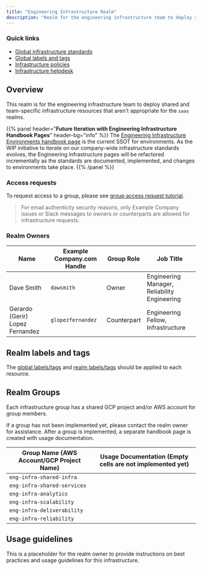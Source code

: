```yaml
---
title: "Engineering Infrastructure Realm"
description: "Realm for the engineering infrastructure team to deploy shared and team-specific infrastructure resources that aren't appropriate for the saas realms."
---
```


### Quick links

- [Global infrastructure standards](/handbook/infrastructure-standards/)
- [Global labels and tags](/handbook/company/infrastructure-standards/labels-tags/)
- [Infrastructure policies](/handbook/infrastructure-standards/policies/)
- [Infrastructure helpdesk](/handbook/infrastructure-standards/helpdesk/)

## Overview

This realm is for the engineering infrastructure team to deploy shared and team-specific infrastructure resources that aren't appropriate for the `saas` realms.

{{% panel header="**Future Iteration with Engineering Infrastructure Handbook Pages**" header-bg="info" %}}
The [Engineering Infrastructure Environments handbook page](/handbook/engineering/infrastructure/environments/) is the current SSOT for environments. As the WIP initiative to iterate on our company-wide infrastructure standards evolves, the Engineering Infrastructure pages will be refactored incrementally as the standards are documented, implemented, and changes to environments take place.
{{% /panel %}}

### Access requests

To request access to a group, please see [group access request tutorial](/handbook/infrastructure-standards/tutorials/groups/access-request/).

> For email authenticity security reasons, only Example Company issues or Slack messages to owners or counterparts are allowed for infrastructure requests.

### Realm Owners

| Name                 | Example Company.com Handle       | Group Role       | Job Title                                       |
|----------------------|-------------------------|------------------|-------------------------------------------------|
| Dave Smith           | `dawsmith`              | Owner            | Engineering Manager, Reliability Engineering    |
| Gerardo (Gerir) Lopez Fernandez | `glopezfernandez` | Counterpart | Engineering Fellow, Infrastructure              |

## Realm labels and tags

The [global labels/tags](/handbook/infrastructure-standards/labels-tags) and [realm labels/tags](/handbook/infrastructure-standards/realms/eng-infra/labels-tags) should be applied to each resource.

## Realm Groups

Each infrastructure group has a shared GCP project and/or AWS account for group members.

If a group has not been implemented yet, please contact the realm owner for assistance. After a group is implemented, a separate handbook page is created with usage documentation.

| Group Name (AWS Account/GCP Project Name) | Usage Documentation (Empty cells are not implemented yet)                                                                |
|-------------------------------------------|--------------------------------------------------------------------------------------------------------------------------|
| `eng-infra-shared-infra`                  | <!--[Group Docs](/handbook/infrastructure-standards/realms/eng-infra/groups/eng-infra-shared-infra)-->                   |
| `eng-infra-shared-services`               | <!--[Group Docs](/handbook/infrastructure-standards/realms/eng-infra/groups/eng-infra-shared-services)-->                |
| `eng-infra-analytics`                     | <!--[Group Docs](/handbook/infrastructure-standards/realms/eng-infra/groups/eng-infra-analytics)-->                      |
| `eng-infra-scalability`                   | <!--[Group Docs](/handbook/infrastructure-standards/realms/eng-infra/groups/eng-infra-scalability)-->                    |
| `eng-infra-deliverability`                | <!--[Group Docs](/handbook/infrastructure-standards/realms/eng-infra/groups/eng-infra-deliverability)-->                 |
| `eng-infra-reliability`                   | <!--[Group Docs](/handbook/infrastructure-standards/realms/eng-infra/groups/eng-infra-reliability)-->                    |

## Usage guidelines

This is a placeholder for the realm owner to provide instructions on best practices and usage guidelines for this infrastructure.
